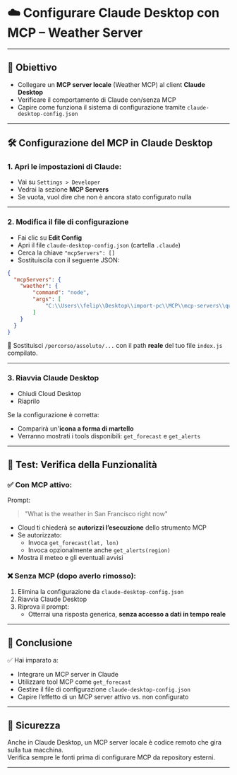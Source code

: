 # ☁️ Configurare Claude Desktop con MCP – Weather Server

---

## 🎯 Obiettivo

- Collegare un **MCP server locale** (Weather MCP) al client **Claude Desktop**
- Verificare il comportamento di Claude con/senza MCP
- Capire come funziona il sistema di configurazione tramite `claude-desktop-config.json`

---

## 🛠️ Configurazione del MCP in Claude Desktop

### 1. Apri le impostazioni di Claude:
- Vai su `Settings > Developer`
- Vedrai la sezione **MCP Servers**
- Se vuota, vuol dire che non è ancora stato configurato nulla

---

### 2. Modifica il file di configurazione

- Fai clic su **Edit Config**
- Apri il file `claude-desktop-config.json` (cartella `.claude`)
- Cerca la chiave `"mcpServers": []`
- Sostituiscila con il seguente JSON:

````json
{
  "mcpServers": {
    "waether": {
        "command": "node",
        "args": [
            "C:\\Users\\felip\\Desktop\\import-pc\\MCP\\mcp-servers\\quickstart-resources\\weather-server-typescript\\build\\index.js"
        ]
    }
  }
}
````

📌 Sostituisci `/percorso/assoluto/...` con il path **reale** del tuo file `index.js` compilato.

---

### 3. Riavvia Claude Desktop

- Chiudi Cloud Desktop
- Riaprilo

Se la configurazione è corretta:
- Comparirà un'**icona a forma di martello**
- Verranno mostrati i tools disponibili: `get_forecast` e `get_alerts`

---

## 🔁 Test: Verifica della Funzionalità

### ✅ Con MCP attivo:

Prompt:
> "What is the weather in San Francisco right now"

- Cloud ti chiederà se **autorizzi l’esecuzione** dello strumento MCP
- Se autorizzato:
  - Invoca `get_forecast(lat, lon)`
  - Invoca opzionalmente anche `get_alerts(region)`
- Mostra il meteo e gli eventuali avvisi

### ❌ Senza MCP (dopo averlo rimosso):

1. Elimina la configurazione da `claude-desktop-config.json`
2. Riavvia Claude Desktop
3. Riprova il prompt:
   - Otterrai una risposta generica, **senza accesso a dati in tempo reale**

---

## 🧪 Conclusione

✅ Hai imparato a:
- Integrare un MCP server in Claude
- Utilizzare tool MCP come `get_forecast`
- Gestire il file di configurazione `claude-desktop-config.json`
- Capire l’effetto di un MCP server attivo vs. non configurato

---

## 🔐 Sicurezza

Anche in Claude Desktop, un MCP server locale è codice remoto che gira sulla tua macchina.  
Verifica sempre le fonti prima di configurare MCP da repository esterni.

---
